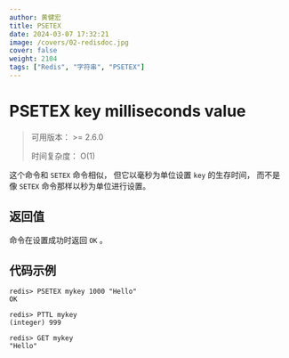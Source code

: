 ```yaml
---
author: 黄健宏
title: PSETEX
date: 2024-03-07 17:32:21
image: /covers/02-redisdoc.jpg
cover: false
weight: 2104 
tags: ["Redis", "字符串", "PSETEX"]
---
```

# PSETEX key milliseconds value

> 可用版本： >= 2.6.0
> 
> 时间复杂度： O(1)

这个命令和 `SETEX` 命令相似， 但它以毫秒为单位设置 `key` 的生存时间， 而不是像 `SETEX` 命令那样以秒为单位进行设置。

## 返回值

命令在设置成功时返回 `OK` 。

## 代码示例

```shell
redis> PSETEX mykey 1000 "Hello"
OK

redis> PTTL mykey
(integer) 999

redis> GET mykey
"Hello"
```